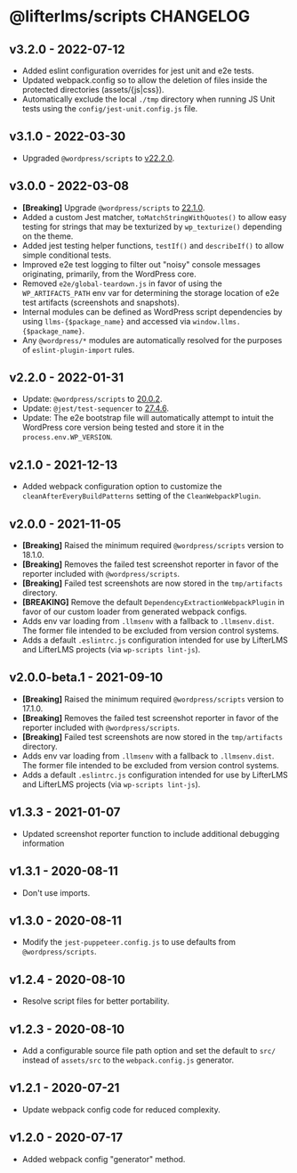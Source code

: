 @lifterlms/scripts CHANGELOG
============================

v3.2.0 - 2022-07-12
-------------------

+ Added eslint configuration overrides for jest unit and e2e tests.
+ Updated webpack.config so to allow the deletion of files inside the protected directories (assets/{js|css}).
+ Automatically exclude the local `./tmp` directory when running JS Unit tests using the `config/jest-unit.config.js` file.


v3.1.0 - 2022-03-30
-------------------

+ Upgraded `@wordpress/scripts` to [v22.2.0](https://github.com/WordPress/gutenberg/blob/trunk/packages/scripts/CHANGELOG.md#2220-2022-03-11).


v3.0.0 - 2022-03-08
-------------------

+ **[Breaking]** Upgrade `@wordpress/scripts` to [22.1.0](https://github.com/WordPress/gutenberg/blob/trunk/packages/scripts/CHANGELOG.md#2210-2022-03-03).
+ Added a custom Jest matcher, `toMatchStringWithQuotes()` to allow easy testing for strings that may be texturized by `wp_texturize()` depending on the theme.
+ Added jest testing helper functions, `testIf()` and `describeIf()` to allow simple conditional tests.
+ Improved e2e test logging to filter out "noisy" console messages originating, primarily, from the WordPress core.
+ Removed `e2e/global-teardown.js` in favor of using the `WP_ARTIFACTS_PATH` env var for determining the storage location of e2e test artifacts (screenshots and snapshots).
+ Internal modules can be defined as WordPress script dependencies by using `llms-{$package_name}` and accessed via `window.llms.{$package_name}`.
+ Any `@wordpress/*` modules are automatically resolved for the purposes of `eslint-plugin-import` rules.


v2.2.0 - 2022-01-31
-------------------

+ Update: `@wordpress/scripts` to [20.0.2](https://github.com/WordPress/gutenberg/blob/trunk/packages/scripts/CHANGELOG.md#2002-2022-01-31).
+ Update: `@jest/test-sequencer` to [27.4.6](https://github.com/facebook/jest/releases/tag/v27.4.6).
+ Update: The e2e bootstrap file will automatically attempt to intuit the WordPress core version being tested and store it in the `process.env.WP_VERSION`.


v2.1.0 - 2021-12-13
-------------------

+ Added webpack configuration option to customize the `cleanAfterEveryBuildPatterns` setting of the `CleanWebpackPlugin`.


v2.0.0 - 2021-11-05
-------------------

+ **[Breaking]** Raised the minimum required `@wordpress/scripts` version to 18.1.0.
+ **[Breaking]** Removes the failed test screenshot reporter in favor of the reporter included with `@wordpress/scripts`.
+ **[Breaking]** Failed test screenshots are now stored in the `tmp/artifacts` directory.
+ **[BREAKING]** Remove the default `DependencyExtractionWebpackPlugin` in favor of our custom loader from generated webpack configs.
+ Adds env var loading from `.llmsenv` with a fallback to `.llmsenv.dist`. The former file intended to be excluded from version control systems.
+ Adds a default `.eslintrc.js` configuration intended for use by LifterLMS and LifterLMS projects (via `wp-scripts lint-js`).


v2.0.0-beta.1 - 2021-09-10
--------------------------

+ **[Breaking]** Raised the minimum required `@wordpress/scripts` version to 17.1.0.
+ **[Breaking]** Removes the failed test screenshot reporter in favor of the reporter included with `@wordpress/scripts`.
+ **[Breaking]** Failed test screenshots are now stored in the `tmp/artifacts` directory.
+ Adds env var loading from `.llmsenv` with a fallback to `.llmsenv.dist`. The former file intended to be excluded from version control systems.
+ Adds a default `.eslintrc.js` configuration intended for use by LifterLMS and LifterLMS projects (via `wp-scripts lint-js`).


v1.3.3 - 2021-01-07
-------------------

+ Updated screenshot reporter function to include additional debugging information


v1.3.1 - 2020-08-11
-------------------

+ Don't use imports.


v1.3.0 - 2020-08-11
-------------------

+ Modify the `jest-puppeteer.config.js` to use defaults from `@wordpress/scripts`.


v1.2.4 - 2020-08-10
-------------------

+ Resolve script files for better portability.


v1.2.3 - 2020-08-10
-------------------

+ Add a configurable source file path option and set the default to `src/` instead of `assets/src` to the `webpack.config.js` generator.


v1.2.1 - 2020-07-21
-------------------

+ Update webpack config code for reduced complexity.


v1.2.0 - 2020-07-17
-------------------

+ Added webpack config "generator" method.
